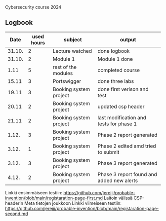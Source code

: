 Cybersecurity course 2024

## Logbook


|Date   |used hours   |subject   | output  |
|---|---|---|---|
| 31.10.  |2   |Lecture watched   |done logbook   |   
| 31.10.  |2   |Module 1   |Module 1 done   |   
|1.11   |5   |rest of the modules   |completed course   |   
|15.11   |3   |Portswigger   |done three labs   |  
|19.11   |3   |Booking system project   |done first verison and test  |  
|20.11   |2   |Booking system project   |updated csp header | 
|21.11   |2   |Booking system project   |last modification and tests for phase 1  |  
|1.12.   |3   |Booking system project   |Phase 2 report generated  | 
|3.12.   |1   |Booking system project   |Phase 2 edited amd tried to submit  | 
|3.12.   |3   |Booking system project   |Phase 3 report generated  | 
|4.12.   |2   |Booking system project   |Phase 3 report found and added new alerts  | 


Linkki ensimmäiseen testiin: https://github.com/jerejjj/probable-invention/blob/main/registaration-page-first.md
Laitoin välissä CSP-headerin Meta tietojen joukkoon
Linkki viimeiseen testiin: https://github.com/jerejjj/probable-invention/blob/main/registaration-page-second.md
